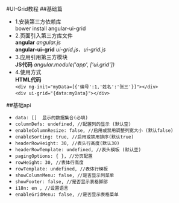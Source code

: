 #UI-Grid教程
##基础篇 
*   1.安装第三方依赖库   
bower install angular-ui-grid   
*   2.页面引入第三方库文件    
**angular** *angular.js*  
**angular-ui-grid** *ui-grid.js、ui-grid.js*   
*   3.应用引用第三方模块    
**JS代码** *angular.module('app', ['ui.grid'])*    
*   4.使用方式   
**HTML代码**   
``<div ng-init="myData=[{'编号':1,'姓名':'张三'}]"></div>``   
``<div ui-grid="{data:myData}"></div>``

##基础api  
+ ``data: []  显示的数据集合(必填) ``
+ ``columnDefs: undefined, //配置列的显示 (默认空)``
+ ``enableColumnResize: false, //启用或禁用调整列宽大小 (默认false)``
+ ``enableSorting: true, //启用或禁用排序(默认true)``
+ ``headerRowHeight: 30, //表头行高度(默认30)``
+ ``headerRowTemplate: undefined, //表头模板 (默认空)``
+ ``pagingOptions: { }, //分页配置  ``
+ ``rowHeight: 30, //表体行高度 ``
+ ``rowTemplate: undefined, //表体行模板``
+ ``showColumnMenu: false, //是否显示列菜单``
+ ``showFooter: false, //是否显示表格脚部 ``
+ ``i18n: en , //设置语言``
+ ``enableGridMenu: false, //是否显示表格菜单``

